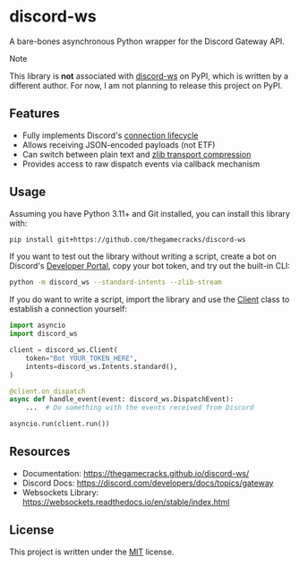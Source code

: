 # discord-ws

A bare-bones asynchronous Python wrapper for the Discord Gateway API.

> [!NOTE]
>
> This library is **not** associated with [discord-ws](https://pypi.org/project/discord-ws/)
> on PyPI, which is written by a different author. For now, I am not planning
> to release this project on PyPI.

## Features

- Fully implements Discord's [connection lifecycle]
- Allows receiving JSON-encoded payloads (not ETF)
- Can switch between plain text and [zlib transport compression]
- Provides access to raw dispatch events via callback mechanism

[connection lifecycle]: https://discord.com/developers/docs/topics/gateway#connections
[zlib transport compression]: https://discord.com/developers/docs/topics/gateway#encoding-and-compression

## Usage

Assuming you have Python 3.11+ and Git installed, you can install this library
with:

```sh
pip install git+https://github.com/thegamecracks/discord-ws
```

If you want to test out the library without writing a script, create a bot
on Discord's [Developer Portal], copy your bot token, and try out the built-in CLI:

```sh
python -m discord_ws --standard-intents --zlib-stream
```

If you do want to write a script, import the library and use the [Client]
class to establish a connection yourself:

```py
import asyncio
import discord_ws

client = discord_ws.Client(
    token="Bot YOUR_TOKEN_HERE",
    intents=discord_ws.Intents.standard(),
)

@client.on_dispatch
async def handle_event(event: discord_ws.DispatchEvent):
    ...  # Do something with the events received from Discord

asyncio.run(client.run())
```

[Developer Portal]: https://discord.com/developers/applications
[Client]: https://github.com/thegamecracks/discord-ws/blob/main/src/discord_ws/client/client.py

## Resources

- Documentation: https://thegamecracks.github.io/discord-ws/
- Discord Docs: https://discord.com/developers/docs/topics/gateway
- Websockets Library: https://websockets.readthedocs.io/en/stable/index.html

## License

This project is written under the [MIT] license.

[MIT]: /LICENSE
